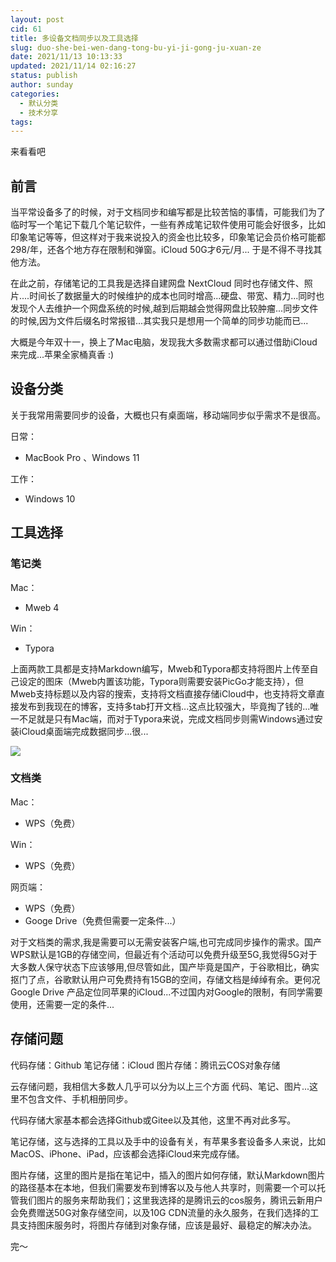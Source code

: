 ```yaml
---
layout: post
cid: 61
title: 多设备文档同步以及工具选择
slug: duo-she-bei-wen-dang-tong-bu-yi-ji-gong-ju-xuan-ze
date: 2021/11/13 10:13:33
updated: 2021/11/14 02:16:27
status: publish
author: sunday
categories: 
  - 默认分类
  - 技术分享
tags: 
---
```


来看看吧 <!--more-->

## 前言

当平常设备多了的时候，对于文档同步和编写都是比较苦恼的事情，可能我们为了临时写一个笔记下载几个笔记软件，一些有养成笔记软件使用可能会好很多，比如印象笔记等等，但这样对于我来说投入的资金也比较多，印象笔记会员价格可能都298/年，还各个地方存在限制和弹窗。iCloud 50G才6元/月... 于是不得不寻找其他方法。

在此之前，存储笔记的工具我是选择自建网盘 NextCloud 同时也存储文件、照片....时间长了数据量大的时候维护的成本也同时增高...硬盘、带宽、精力...同时也发现个人去维护一个网盘系统的时候,越到后期越会觉得网盘比较肿瘤...同步文件的时候,因为文件后缀名时常报错...其实我只是想用一个简单的同步功能而已...

大概是今年双十一，换上了Mac电脑，发现我大多数需求都可以通过借助iCloud来完成...苹果全家桶真香 :)

## 设备分类

关于我常用需要同步的设备，大概也只有桌面端，移动端同步似乎需求不是很高。

日常：
- MacBook Pro 、Windows 11

工作：
- Windows 10

## 工具选择

### 笔记类

Mac：
- Mweb 4

Win：
- Typora 

上面两款工具都是支持Markdown编写，Mweb和Typora都支持将图片上传至自己设定的图床（Mweb内置该功能，Typora则需要安装PicGo才能支持），但 Mweb支持标题以及内容的搜索，支持将文档直接存储iCloud中，也支持将文章直接发布到我现在的博客，支持多tab打开文档...这点比较强大，毕竟掏了钱的...唯一不足就是只有Mac端，而对于Typora来说，完成文档同步则需Windows通过安装iCloud桌面端完成数据同步...很...

![](https://oss.itan90.cn/2021/11/14/16368242309913.jpg)

### 文档类

Mac：
- WPS（免费）

Win：
- WPS（免费）

网页端：
- WPS（免费）
- Googe Drive（免费但需要一定条件...）

对于文档类的需求,我是需要可以无需安装客户端,也可完成同步操作的需求。国产WPS默认是1GB的存储空间，但最近有个活动可以免费升级至5G,我觉得5G对于大多数人保守状态下应该够用,但尽管如此，国产毕竟是国产，于谷歌相比，确实抠门了点，谷歌默认用户可免费持有15GB的空间，存储文档是绰绰有余。更何况Google Drive 产品定位同苹果的iCloud...不过国内对Google的限制，有同学需要使用，还需要一定的条件...


## 存储问题

代码存储：Github
笔记存储：iCloud
图片存储：腾讯云COS对象存储

云存储问题，我相信大多数人几乎可以分为以上三个方面 代码、笔记、图片...这里不包含文件、手机相册同步。

代码存储大家基本都会选择Github或Gitee以及其他，这里不再对此多写。

笔记存储，这与选择的工具以及手中的设备有关，有苹果多套设备多人来说，比如MacOS、iPhone、iPad，应该都会选择iCloud来完成存储。

图片存储，这里的图片是指在笔记中，插入的图片如何存储，默认Markdown图片的路径基本在本地，但我们需要发布到博客以及与他人共享时，则需要一个可以托管我们图片的服务来帮助我们；这里我选择的是腾讯云的cos服务，腾讯云新用户会免费赠送50G对象存储空间，以及10G CDN流量的永久服务，在我们选择的工具支持图床服务时，将图片存储到对象存储，应该是最好、最稳定的解决办法。

完～